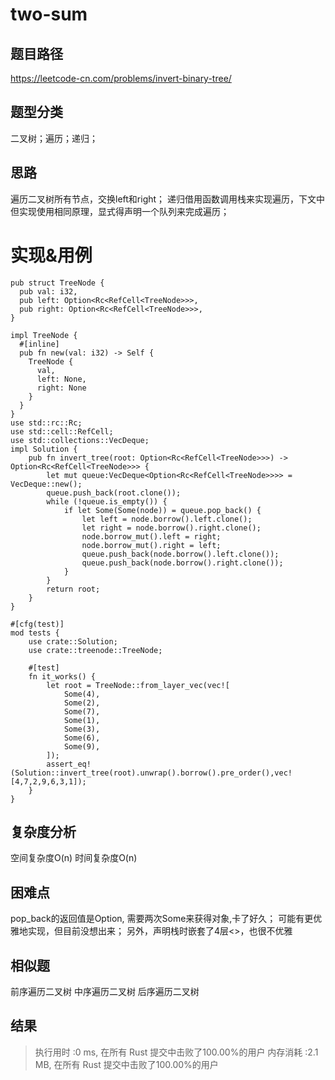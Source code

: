 # two-sum

## 题目路径
https://leetcode-cn.com/problems/invert-binary-tree/

## 题型分类
二叉树；遍历；递归；

## 思路
遍历二叉树所有节点，交换left和right；
递归借用函数调用栈来实现遍历，下文中但实现使用相同原理，显式得声明一个队列来完成遍历；

# 实现&用例
```
pub struct TreeNode {
  pub val: i32,
  pub left: Option<Rc<RefCell<TreeNode>>>,
  pub right: Option<Rc<RefCell<TreeNode>>>,
}

impl TreeNode {
  #[inline]
  pub fn new(val: i32) -> Self {
    TreeNode {
      val,
      left: None,
      right: None
    }
  }
}
use std::rc::Rc;
use std::cell::RefCell;
use std::collections::VecDeque;
impl Solution {
    pub fn invert_tree(root: Option<Rc<RefCell<TreeNode>>>) -> Option<Rc<RefCell<TreeNode>>> {
        let mut queue:VecDeque<Option<Rc<RefCell<TreeNode>>>> = VecDeque::new();
        queue.push_back(root.clone());
        while (!queue.is_empty()) {
            if let Some(Some(node)) = queue.pop_back() {
                let left = node.borrow().left.clone();
                let right = node.borrow().right.clone();
                node.borrow_mut().left = right;
                node.borrow_mut().right = left;
                queue.push_back(node.borrow().left.clone());
                queue.push_back(node.borrow().right.clone());
            }
        }
        return root;
    }
}

```

```
#[cfg(test)]
mod tests {
	use crate::Solution;
	use crate::treenode::TreeNode;

	#[test]
	fn it_works() {
		let root = TreeNode::from_layer_vec(vec![
			Some(4),
			Some(2),
			Some(7),
			Some(1),
			Some(3),
			Some(6),
			Some(9),
		]);
		assert_eq!(Solution::invert_tree(root).unwrap().borrow().pre_order(),vec![4,7,2,9,6,3,1]);
	}
}

```

## 复杂度分析
空间复杂度O(n)
时间复杂度O(n)

## 困难点
pop_back的返回值是Option, 需要两次Some来获得对象,卡了好久；
可能有更优雅地实现，但目前没想出来；
另外，声明栈时嵌套了4层<>，也很不优雅

## 相似题
前序遍历二叉树
中序遍历二叉树
后序遍历二叉树

## 结果
>执行用时 :0 ms, 在所有 Rust 提交中击败了100.00%的用户
内存消耗 :2.1 MB, 在所有 Rust 提交中击败了100.00%的用户